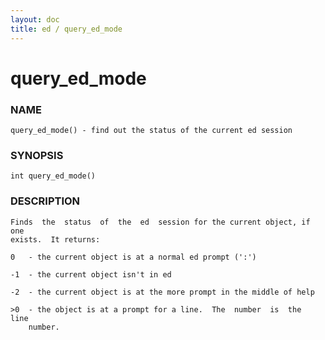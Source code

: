 ```yaml
---
layout: doc
title: ed / query_ed_mode
---
```

# query_ed_mode

### NAME

    query_ed_mode() - find out the status of the current ed session

### SYNOPSIS

    int query_ed_mode()

### DESCRIPTION

    Finds  the  status  of  the  ed  session for the current object, if one
    exists.  It returns:

    0   - the current object is at a normal ed prompt (':')

    -1  - the current object isn't in ed

    -2  - the current object is at the more prompt in the middle of help

    >0  - the object is at a prompt for a line.  The  number  is  the  line
        number.

